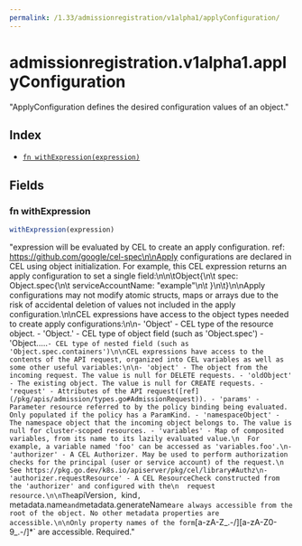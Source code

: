 ```yaml
---
permalink: /1.33/admissionregistration/v1alpha1/applyConfiguration/
---
```


# admissionregistration.v1alpha1.applyConfiguration

"ApplyConfiguration defines the desired configuration values of an object."

## Index

* [`fn withExpression(expression)`](#fn-withexpression)

## Fields

### fn withExpression

```ts
withExpression(expression)
```

"expression will be evaluated by CEL to create an apply configuration. ref: https://github.com/google/cel-spec\n\nApply configurations are declared in CEL using object initialization. For example, this CEL expression returns an apply configuration to set a single field:\n\n\tObject{\n\t  spec: Object.spec{\n\t    serviceAccountName: \"example\"\n\t  }\n\t}\n\nApply configurations may not modify atomic structs, maps or arrays due to the risk of accidental deletion of values not included in the apply configuration.\n\nCEL expressions have access to the object types needed to create apply configurations:\n\n- 'Object' - CEL type of the resource object. - 'Object.<fieldName>' - CEL type of object field (such as 'Object.spec') - 'Object.<fieldName1>.<fieldName2>...<fieldNameN>` - CEL type of nested field (such as 'Object.spec.containers')\n\nCEL expressions have access to the contents of the API request, organized into CEL variables as well as some other useful variables:\n\n- 'object' - The object from the incoming request. The value is null for DELETE requests. - 'oldObject' - The existing object. The value is null for CREATE requests. - 'request' - Attributes of the API request([ref](/pkg/apis/admission/types.go#AdmissionRequest)). - 'params' - Parameter resource referred to by the policy binding being evaluated. Only populated if the policy has a ParamKind. - 'namespaceObject' - The namespace object that the incoming object belongs to. The value is null for cluster-scoped resources. - 'variables' - Map of composited variables, from its name to its lazily evaluated value.\n  For example, a variable named 'foo' can be accessed as 'variables.foo'.\n- 'authorizer' - A CEL Authorizer. May be used to perform authorization checks for the principal (user or service account) of the request.\n  See https://pkg.go.dev/k8s.io/apiserver/pkg/cel/library#Authz\n- 'authorizer.requestResource' - A CEL ResourceCheck constructed from the 'authorizer' and configured with the\n  request resource.\n\nThe `apiVersion`, `kind`, `metadata.name` and `metadata.generateName` are always accessible from the root of the object. No other metadata properties are accessible.\n\nOnly property names of the form `[a-zA-Z_.-/][a-zA-Z0-9_.-/]*` are accessible. Required."